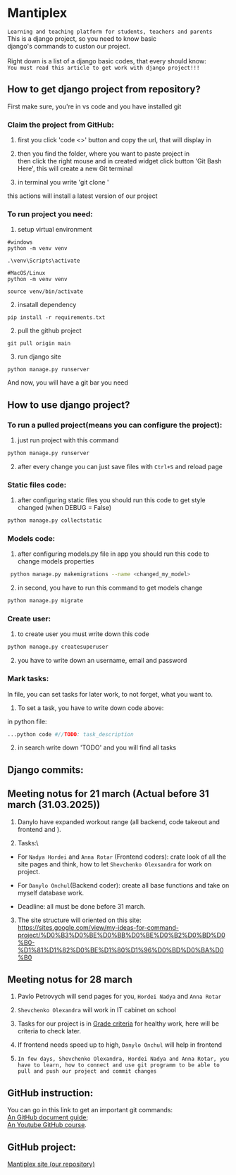 # Mantiplex
```Learning and teaching platform for students, teachers and parents```\
This is a django project, so you need to know basic\
django's commands to custon our project.\
\
Right down is a list of a django basic codes, that every should know:\
```You must read this article to get work with django project!!!```

## How to get django project from repository?
First make sure, you're in vs code and you have installed git

### Claim the project from GitHub:
1. first you click 'code <>' button and copy the url, that will display in

2. then you find the folder, where you want to paste project in\
 then click the right mouse and in created widget click button 'Git Bash Here', this will create a new Git terminal

3. in terminal you write 'git clone <cloned url from repository>'

this actions will install a latest version of our project

### To run project you need:
1. setup virtual environment
```
#windows
python -m venv venv

.\venv\Scripts\activate

#MacOS/Linux
python -m venv venv

source venv/bin/activate
```

2. insatall dependency
```
pip install -r requirements.txt
```

2. pull the github project
```
git pull origin main 
```

3. run django site
```
python manage.py runserver
```

And now, you will have a git bar you need

## How to use django project?

### To run a pulled project(means you can configure the project):
1. just run project with this command
```bash
python manage.py runserver
```
2. after every change you can just save files with ```Ctrl+S``` and reload page


### Static files code:
1. after configuring static files you should run this code to get style changed (when DEBUG = False)
```bash
python manage.py collectstatic
``` 

### Models code:
1. after configuring models.py file in app you should run this code to change models properties
```bash
 python manage.py makemigrations --name <changed_my_model>
``` 
2. in second, you have to run this command to get models change
```bash
python manage.py migrate
```

### Create user:
1. to create user you must write down this code
```bash
python manage.py createsuperuser
```
2. you have to write down an username, email and password

### Mark tasks:
In file, you can set tasks for later work, to not forget, what you want to.

1. To set a task, you have to write down code above:

in python file:
```bash
...python code #//TODO: task_description
```
2. in search write down 'TODO' and you will find all tasks

## Django commits:

## Meeting notus for 21 march (Actual before 31 march (31.03.2025))

1. Danylo have expanded workout range (all backend, code takeout and frontend and ).

2. Tasks:\
- For ```Nadya Hordei``` and ```Anna Rotar```
(Frontend coders): crate look of all the site pages and think, how to let ```Shevchenko Olexsandra``` for work on project.

- For ```Danylo Onchul```(Backend coder): create all base functions and take on myself database work.

- Deadline: all must be done before 31 march.

3. The site structure will oriented on this site: https://sites.google.com/view/my-ideas-for-command-project/%D0%B3%D0%BE%D0%BB%D0%BE%D0%B2%D0%BD%D0%B0-%D1%81%D1%82%D0%BE%D1%80%D1%96%D0%BD%D0%BA%D0%B0

## Meeting notus for 28 march

1. Pavlo Petrovych will send pages for you, ```Hordei Nadya``` and ```Anna Rotar```

2. ```Shevchenko Olexandra``` will work in IT cabinet on school

3. Tasks for our project is in [Grade criteria](https://docs.google.com/document/d/1jGJefZRTWWfKG_7RqIrMCTUdL4VjPzPFYqEYC8TbG4Y/edit?tab=t.0) for healthy work, here will be criteria to check later.

4. If frontend needs speed up to high, ```Danylo Onchul``` will help in frontend

5. ```In few days, Shevchenko Olexandra, Hordei Nadya and Anna Rotar, you have to learn, how to connect and use git programm to be able to pull and push our project and commit changes```

## GitHub instruction:
You can go in this link to get an important git commands:\
[An GitHub document guide](https://docs.google.com/document/d/1ePXHZpycQqG8ReS46S621vizd7IvUzW-YrazYbT1o9I/edit?tab=t.0#heading=h.tgnriy2ij3q);\
[An Youtube GitHub course](https://www.youtube.com/playlist?list=PLenwk9TUJzJ6Vqurjtsg_PsCVirACH9SE).

## GitHub project:
[Mantiplex site (our repository)](https://github.com/Pashlikson/mantiplex/tree/main)
